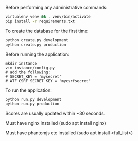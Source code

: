 Before performing any administrative commands:
```bash
virtualenv venv && . venv/bin/activate
pip install -r requirements.txt
```

To create the database for the first time:
```bash
python create.py development
python create.py production
```

Before running the application:
```
mkdir instance
vim instance/config.py
# add the following:
# SECRET_KEY = 'mysecret'
# WTF_CSRF_SECRET_KEY = 'mycsrfsecret'
```

To run the application:
```bash
python run.py development
python run.py production
```

Scores are usually updated within ~30 seconds.

Must have nginx installed (sudo apt install nginx)

Must have phantomjs etc installed (sudo apt install <full_list>)
